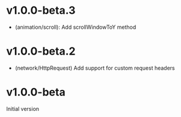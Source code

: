 # v1.0.0-beta.3

- (animation/scroll): Add scrollWindowToY method

# v1.0.0-beta.2

- (network/HttpRequest) Add support for custom request headers

# v1.0.0-beta

Initial version
